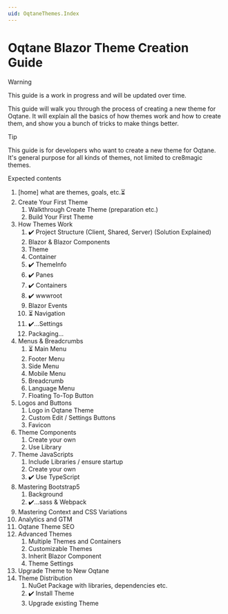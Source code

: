 ```yaml
---
uid: OqtaneThemes.Index
---
```


# Oqtane Blazor Theme Creation Guide

> [!WARNING]
> This guide is a work in progress and will be updated over time.

This guide will walk you through the process of creating a new theme for Oqtane.
It will explain all the basics of how themes work and how to create them,
and show you a bunch of tricks to make things better.

> [!TIP]
> This guide is for developers who want to create a new theme for Oqtane.
> It's general purpose for all kinds of themes, not limited to cre8magic themes.

Expected contents

1. [home] what are themes, goals, etc.⏳
2. Create Your First Theme
    1. Walkthrough Create Theme (preparation etc.)
    2. Build Your First Theme
3. How Themes Work
    1. ✔️ Project Structure (Client, Shared, Server) (Solution Explained)
    2. Blazor & Blazor Components
    3. Theme
    4. Container
    5. ✔️ ThemeInfo
    6. ✔️ Panes
    7. ✔️ Containers
    8. ✔️ wwwroot
    9. Blazor Events
    10. ⏳ Navigation
    11. ✔️...Settings
    12. Packaging...
4. Menus & Breadcrumbs
    1. ⏳ Main Menu
    2. Footer Menu
    3. Side Menu
    4. Mobile Menu
    5. Breadcrumb
    6. Language Menu
    7. Floating To-Top Button
5. Logos and Buttons
    1. Logo in Oqtane Theme
    2. Custom Edit / Settings Buttons
    3. Favicon
6. Theme Components
    1. Create your own
    2. Use Library
7. Theme JavaScripts
    1. Include Libraries / ensure startup
    2. Create your own
    3. ✔️ Use TypeScript
8. Mastering Bootstrap5
    1. Background
    2. ✔️...sass & Webpack
9. Mastering Context and CSS Variations
10. Analytics and GTM
11. Oqtane Theme SEO
12. Advanced Themes
    1. Multiple Themes and Containers
    2. Customizable Themes
    3. Inherit Blazor Component
    4. Theme Settings
13. Upgrade Theme to New Oqtane
14. Theme Distribution
    1. NuGet Package with libraries, dependencies etc.
    2. ✔️ Install Theme
    3. Upgrade existing Theme